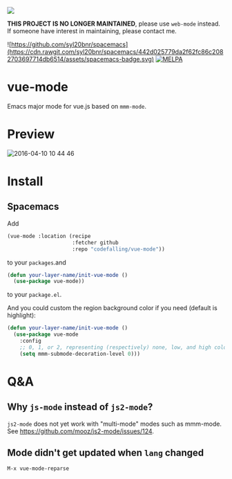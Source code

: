 ![](https://img.shields.io/badge/Maintained%3F-NO%20LONGER-red.svg?style=flat)

**THIS PROJECT IS NO LONGER MAINTAINED**, please use `web-mode` instead. If someone have interest in maintaining, please contact me.

![https://github.com/syl20bnr/spacemacs](https://cdn.rawgit.com/syl20bnr/spacemacs/442d025779da2f62fc86c2082703697714db6514/assets/spacemacs-badge.svg)
[![MELPA](https://melpa.org/packages/vue-mode-badge.svg)](https://melpa.org/#/vue-mode)

# vue-mode
Emacs major mode for vue.js based on `mmm-mode`.

# Preview

![2016-04-10 10 44 46](https://cloud.githubusercontent.com/assets/5436704/14410955/4f130d5e-ff6e-11e5-87a5-4fbd0008b475.png)

# Install
## Spacemacs

Add
```lisp
(vue-mode :location (recipe
                     :fetcher github
                     :repo "codefalling/vue-mode"))
```

to your `packages`.and

```lisp
(defun your-layer-name/init-vue-mode ()
  (use-package vue-mode))
```

to your `package.el`.

And you could custom the region background color if you need (default is highlight):

```lisp
(defun your-layer-name/init-vue-mode ()
  (use-package vue-mode
    :config
    ;; 0, 1, or 2, representing (respectively) none, low, and high coloring
    (setq mmm-submode-decoration-level 0)))
```

# Q&A

## Why `js-mode` instead of `js2-mode`?

`js2-mode` does not yet work with "multi-mode" modes such as mmm-mode. See https://github.com/mooz/js2-mode/issues/124.

## Mode didn't get updated when `lang` changed

`M-x vue-mode-reparse`
